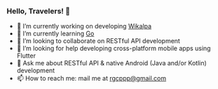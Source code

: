 ### Hello, Travelers! 👋

- 🔭 I’m currently working on developing [Wikalpa](https://github.com/rgxcp/wikalpa)
- 🌱 I’m currently learning [Go](https://github.com/rgxcp/golearn)
- 👯 I’m looking to collaborate on RESTful API development
- 🤔 I’m looking for help developing cross-platform mobile apps using Flutter
- 💬 Ask me about RESTful API & native Android (Java and/or Kotlin) development
- 📫 How to reach me: mail me at rgcppp@gmail.com
